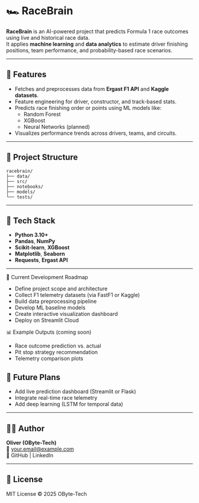 # 🏎️ RaceBrain

**RaceBrain** is an AI-powered project that predicts Formula 1 race outcomes using live and historical race data.  
It applies **machine learning** and **data analytics** to estimate driver finishing positions, team performance, and probability-based race scenarios.

---

## 🚀 Features
- Fetches and preprocesses data from **Ergast F1 API** and **Kaggle datasets**.
- Feature engineering for driver, constructor, and track-based stats.
- Predicts race finishing order or points using ML models like:
  - Random Forest
  - XGBoost
  - Neural Networks (planned)
- Visualizes performance trends across drivers, teams, and circuits.

---

## 📂 Project Structure
```
racebrain/
├── data/
├── src/
├── notebooks/
├── models/
└── tests/
```

---

## 🧰 Tech Stack
- **Python 3.10+**
- **Pandas**, **NumPy**
- **Scikit-learn**, **XGBoost**
- **Matplotlib**, **Seaborn**
- **Requests**, **Ergast API**

---

🧪 Current Development Roadmap
- Define project scope and architecture
- Collect F1 telemetry datasets (via FastF1 or Kaggle)
- Build data preprocessing pipeline
- Develop ML baseline models
- Create interactive visualization dashboard
- Deploy on Streamlit Cloud
 
📊 Example Outputs (coming soon)
- Race outcome prediction vs. actual
- Pit stop strategy recommendation
- Telemetry comparison plots

## 🔮 Future Plans
- Add live prediction dashboard (Streamlit or Flask)
- Integrate real-time race telemetry
- Add deep learning (LSTM for temporal data)

---

## 🧑‍💻 Author
**Oliver (OByte-Tech)**  
📧 your.email@example.com  
💼 GitHub | LinkedIn

---

## 📜 License
MIT License © 2025 OByte-Tech
